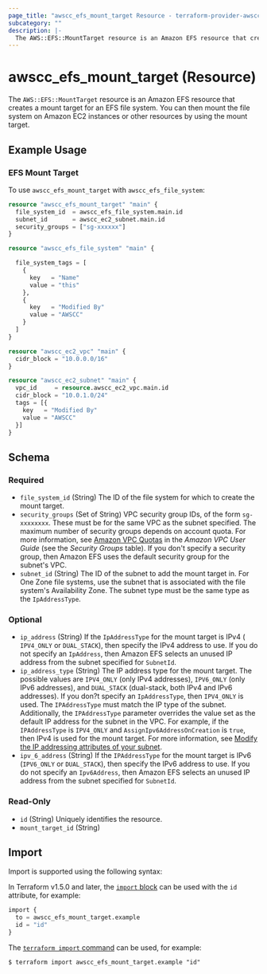 ```yaml
---
page_title: "awscc_efs_mount_target Resource - terraform-provider-awscc"
subcategory: ""
description: |-
  The AWS::EFS::MountTarget resource is an Amazon EFS resource that creates a mount target for an EFS file system. You can then mount the file system on Amazon EC2 instances or other resources by using the mount target.
---
```


# awscc_efs_mount_target (Resource)

The ``AWS::EFS::MountTarget`` resource is an Amazon EFS resource that creates a mount target for an EFS file system. You can then mount the file system on Amazon EC2 instances or other resources by using the mount target.

## Example Usage

### EFS Mount Target
To use `awscc_efs_mount_target` with `awscc_efs_file_system`:
```terraform
resource "awscc_efs_mount_target" "main" {
  file_system_id  = awscc_efs_file_system.main.id
  subnet_id       = awscc_ec2_subnet.main.id
  security_groups = ["sg-xxxxxx"]
}

resource "awscc_efs_file_system" "main" {

  file_system_tags = [
    {
      key   = "Name"
      value = "this"
    },
    {
      key   = "Modified By"
      value = "AWSCC"
    }
  ]
}

resource "awscc_ec2_vpc" "main" {
  cidr_block = "10.0.0.0/16"
}

resource "awscc_ec2_subnet" "main" {
  vpc_id     = resource.awscc_ec2_vpc.main.id
  cidr_block = "10.0.1.0/24"
  tags = [{
    key   = "Modified By"
    value = "AWSCC"
  }]
}
```

<!-- schema generated by tfplugindocs -->
## Schema

### Required

- `file_system_id` (String) The ID of the file system for which to create the mount target.
- `security_groups` (Set of String) VPC security group IDs, of the form ``sg-xxxxxxxx``. These must be for the same VPC as the subnet specified. The maximum number of security groups depends on account quota. For more information, see [Amazon VPC Quotas](https://docs.aws.amazon.com/vpc/latest/userguide/amazon-vpc-limits.html) in the *Amazon VPC User Guide* (see the *Security Groups* table). If you don't specify a security group, then Amazon EFS uses the default security group for the subnet's VPC.
- `subnet_id` (String) The ID of the subnet to add the mount target in. For One Zone file systems, use the subnet that is associated with the file system's Availability Zone. The subnet type must be the same type as the ``IpAddressType``.

### Optional

- `ip_address` (String) If the ``IpAddressType`` for the mount target is IPv4 ( ``IPV4_ONLY`` or ``DUAL_STACK``), then specify the IPv4 address to use. If you do not specify an ``IpAddress``, then Amazon EFS selects an unused IP address from the subnet specified for ``SubnetId``.
- `ip_address_type` (String) The IP address type for the mount target. The possible values are ``IPV4_ONLY`` (only IPv4 addresses), ``IPV6_ONLY`` (only IPv6 addresses), and ``DUAL_STACK`` (dual-stack, both IPv4 and IPv6 addresses). If you don?t specify an ``IpAddressType``, then ``IPV4_ONLY`` is used.
  The ``IPAddressType`` must match the IP type of the subnet. Additionally, the ``IPAddressType`` parameter overrides the value set as the default IP address for the subnet in the VPC. For example, if the ``IPAddressType`` is ``IPV4_ONLY`` and ``AssignIpv6AddressOnCreation`` is ``true``, then IPv4 is used for the mount target. For more information, see [Modify the IP addressing attributes of your subnet](https://docs.aws.amazon.com/vpc/latest/userguide/subnet-public-ip.html).
- `ipv_6_address` (String) If the ``IPAddressType`` for the mount target is IPv6 (``IPV6_ONLY`` or ``DUAL_STACK``), then specify the IPv6 address to use. If you do not specify an ``Ipv6Address``, then Amazon EFS selects an unused IP address from the subnet specified for ``SubnetId``.

### Read-Only

- `id` (String) Uniquely identifies the resource.
- `mount_target_id` (String)

## Import

Import is supported using the following syntax:

In Terraform v1.5.0 and later, the [`import` block](https://developer.hashicorp.com/terraform/language/import) can be used with the `id` attribute, for example:

```terraform
import {
  to = awscc_efs_mount_target.example
  id = "id"
}
```

The [`terraform import` command](https://developer.hashicorp.com/terraform/cli/commands/import) can be used, for example:

```shell
$ terraform import awscc_efs_mount_target.example "id"
```
